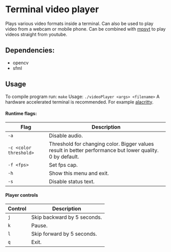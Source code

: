 # Terminal video player
Plays various video formats inside a terminal. Can also be used to play video from a webcam or mobile phone. Can be combined with [mpsyt](https://github.com/mps-youtube/mps-youtube) to play videos straight from youtube.

## Dependencies:
* opencv
* sfml

## Usage
To compile program run: `make`
Usage: `./videoPlayer <args> <filename>`
A hardware accelerated terminal is recommended. For example [alacritty](https://github.com/alacritty/alacritty).

#### Runtime flags:
| Flag                   | Description                                                                                               |
| ---------------------- | --------------------------------------------------------------------------------------------------------- |
| `-a`                   | Disable audio.                                                                                            |
| `-c <color threshold>` | Threshold for changing color. Bigger values result in better performance but lower quality. 0 by default. |
| `-f <fps>`             | Set fps cap.                                                                                              |
| `-h`                   | Show this menu and exit.                                                                                  |
| `-s`                   | Disable status text.                                                                                      |

#### Player controls
| Control | Description                |
| ------- | -------------------------- |
| `j`     | Skip backward by 5 seconds.|
| `k`     | Pause.                     |
| `l`     | Skip forward by 5 seconds. |
| `q`     | Exit.                      |
